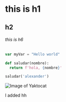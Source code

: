 # this is h1
## h2
###### this is h6

``` javascript 
var myVar = "Hello world"
```

``` python 
def saludar(nombre):
  return f'hola, {nombre}'

saludar('alexander')
```

![Image of Yaktocat](https://octodex.github.com/images/yaktocat.png)












I added hh
